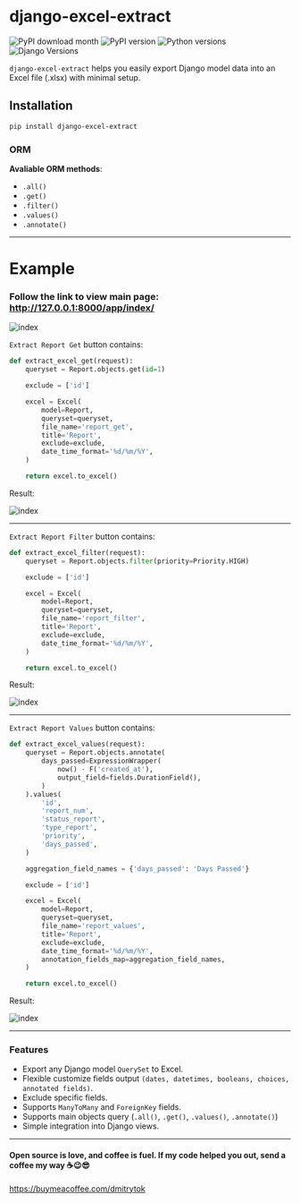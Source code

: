# django-excel-extract

![PyPI download month](https://img.shields.io/pypi/dm/django-excel-extract.svg)
![PyPI version](https://badge.fury.io/py/django-excel-extract.svg)
![Python versions](https://img.shields.io/badge/python-%3E=3.9-brightgreen)
![Django Versions](https://img.shields.io/badge/django-%3E=4.2-brightgreen)

<!-- [![Coverage Status](https://coveralls.io/repos/github/farridav/django-jazzmin/badge.svg?branch=main)](https://coveralls.io/github/farridav/django-jazzmin?branch=main) -->

`django-excel-extract` helps you easily export Django model data into an Excel file (.xlsx) with minimal setup.

## Installation

```bash
pip install django-excel-extract
```

### ORM

**Avaliable ORM methods**:

- `.all()`
- `.get()`
- `.filter()`
- `.values()`
- `.annotate()`

---

# Example

### Follow the link to view main page: http://127.0.0.1:8000/app/index/

![index](docs/img/index_page.png)

`Extract Report Get` button contains:

```python
def extract_excel_get(request):
    queryset = Report.objects.get(id=1)

    exclude = ['id']

    excel = Excel(
        model=Report,
        queryset=queryset,
        file_name='report_get',
        title='Report',
        exclude=exclude,
        date_time_format='%d/%m/%Y',
    )

    return excel.to_excel()
```

Result:

![index](docs/img/result_get.png)

---

`Extract Report Filter` button contains:

```python
def extract_excel_filter(request):
    queryset = Report.objects.filter(priority=Priority.HIGH)

    exclude = ['id']

    excel = Excel(
        model=Report,
        queryset=queryset,
        file_name='report_filter',
        title='Report',
        exclude=exclude,
        date_time_format='%d/%m/%Y',
    )

    return excel.to_excel()

```

Result:

![index](docs/img/result_filter.png)

---

`Extract Report Values` button contains:

```python
def extract_excel_values(request):
    queryset = Report.objects.annotate(
        days_passed=ExpressionWrapper(
            now() - F('created_at'),
            output_field=fields.DurationField(),
        )
    ).values(
        'id',
        'report_num',
        'status_report',
        'type_report',
        'priority',
        'days_passed',
    )

    aggregation_field_names = {'days_passed': 'Days Passed'}

    exclude = ['id']

    excel = Excel(
        model=Report,
        queryset=queryset,
        file_name='report_values',
        title='Report',
        exclude=exclude,
        date_time_format='%d/%m/%Y',
        annotation_fields_map=aggregation_field_names,
    )

    return excel.to_excel()
```

Result:

![index](docs/img/result_values.png)

---

### Features

- Export any Django model `QuerySet` to Excel.
- Flexible customize fields output `(dates, datetimes, booleans, choices, annotated fields)`.
- Exclude specific fields.
- Supports `ManyToMany` and `ForeignKey` fields.
- Supports main objects query (`.all()`, `.get()`, `.values()`, `.annotate()`)
- Simple integration into Django views.

---

#### Open source is love, and coffee is fuel. If my code helped you out, send a coffee my way ☕😉😎

https://buymeacoffee.com/dmitrytok
